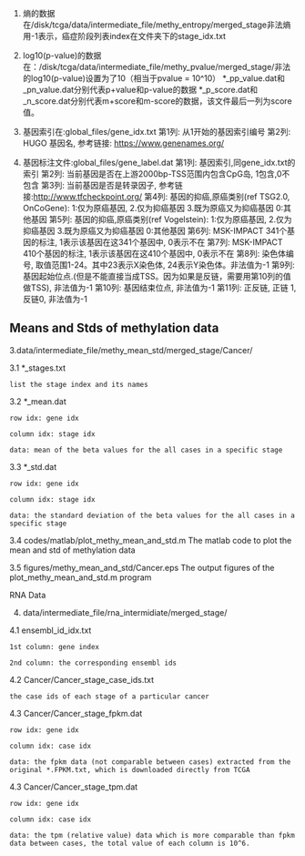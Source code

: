 1. 熵的数据在/disk/tcga/data/intermediate_file/methy_entropy/merged_stage​
    非法熵用-1表示，癌症阶段列表index在文件夹下的stage_idx.txt

2. log10(p-value)的数据在：/disk/tcga/data/intermediate_file/methy_pvalue/merged_stage/​​​
    非法的log10(p-value)设置为了10（相当于pvalue = 10^10）
    *_pp_value.dat​和_pn_value.dat分别代表p+​value和p-value的数据
    *_p_score.dat​和_n_score.dat分别代表m+score和m-score的数据，该文件最后一列为score值。

3. 基因索引在:global_files/gene_idx.txt
    第1列: 从1开始的基因索引编号
    第2列: HUGO 基因名, 参考链接: https://www.genenames.org/

4. 基因标注文件:global_files/gene_label.dat
    第1列: 基因索引,同gene_idx.txt的索引
    第2列: 当前基因是否在上游2000bp-TSS范围内包含CpG岛, 1包含,0不包含
    第3列: 当前基因是否是转录因子, 参考链接:http://www.tfcheckpoint.org/
    第4列: 基因的抑癌,原癌类别(ref TSG2.0, OnCoGene): 1:仅为原癌基因, 2.仅为抑癌基因 3.既为原癌又为抑癌基因 0:其他基因
    第5列: 基因的抑癌,原癌类别(ref Vogelstein): 1:仅为原癌基因, 2.仅为抑癌基因 3.既为原癌又为抑癌基因 0:其他基因
    第6列: MSK-IMPACT 341个基因的标注, 1表示该基因在这341个基因中, 0表示不在
    第7列: MSK-IMPACT 410个基因的标注, 1表示该基因在这410个基因中, 0表示不在
    第8列: 染色体编号, 取值范围1-24。其中23表示X染色体, 24表示Y染色体。非法值为-1
    第9列: 基因起始位点.(但是不能直接当成TSS。因为如果是反链，需要用第10列的值做TSS), 非法值为-1
    第10列: 基因结束位点, 非法值为-1
    第11列: 正反链, 正链 1, 反链0, 非法值为-1

## Means and Stds of methylation data

3.data/intermediate_file/methy_mean_std/merged_stage/Cancer/

3.1 *_stages.txt

	list the stage index and its names

3.2 *_mean.dat
	
	row idx: gene idx
	
	column idx: stage idx

	data: mean of the beta values for the all cases in a specific stage

3.3 *_std.dat
	
	row idx: gene idx
	
	column idx: stage idx

	data: the standard deviation of the beta values for the all cases in a specific stage

3.4 codes/matlab/plot_methy_mean_and_std.m
	The matlab code to plot the mean and std of methylation data

3.5 figures/methy_mean_and_std/Cancer.eps
	The output figures of the plot_methy_mean_and_std.m program

RNA Data

4. data/intermediate_file/rna_intermidiate/merged_stage/

4.1 ensembl_id_idx.txt
	
	1st column: gene index
	
	2nd column: the corresponding ensembl ids

4.2 Cancer/Cancer_stage_case_ids.txt
	
	the case ids of each stage of a particular cancer

4.3 Cancer/Cancer_stage_fpkm.dat
	
	row idx: gene idx
	
	column idx: case idx

	data: the fpkm data (not comparable between cases) extracted from the original *.FPKM.txt, which is downloaded directly from TCGA

4.3 Cancer/Cancer_stage_tpm.dat
	
	row idx: gene idx
	
	column idx: case idx

	data: the tpm (relative value) data which is more comparable than fpkm data between cases, the total value of each column is 10^6.

